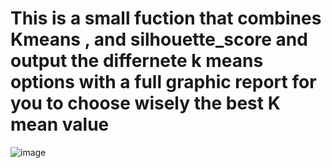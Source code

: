 # This is a small fuction that combines Kmeans , and silhouette_score and output the differnete k means options with a full graphic report for you to choose wisely the best K mean value
![image](https://user-images.githubusercontent.com/43289474/164168114-8370f981-8c7b-4629-8eb1-6a9c14094146.png)
